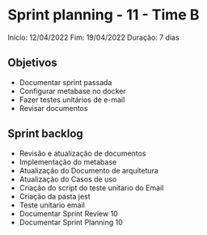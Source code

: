 # Sprint planning - 11 - Time B

Início: 12/04/2022
Fim: 19/04/2022
Duração: 7 dias

## Objetivos

* Documentar sprint passada
* Configurar metabase no docker
* Fazer testes unitários de e-mail
* Revisar documentos

## Sprint backlog

* Revisão e atualização de documentos
* Implementação do metabase
* Atualização do Documento de arquitetura
* Atualização do Casos de uso
* Criação do script do teste unitario do Email
* Criação da pasta jest
* Teste unitario email
* Documentar Sprint Review 10
* Documentar Sprint Planning 10